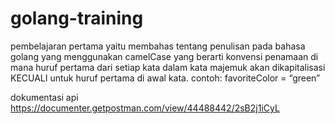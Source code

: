 ﻿# golang-training

pembelajaran pertama yaitu membahas tentang penulisan pada bahasa golang yang menggunakan camelCase yang berarti konvensi penamaan di mana huruf pertama dari setiap kata
dalam kata majemuk akan dikapitalisasi KECUALI untuk huruf pertama di awal kata.
contoh:
favoriteColor = “green”

dokumentasi api
https://documenter.getpostman.com/view/44488442/2sB2j1iCyL
